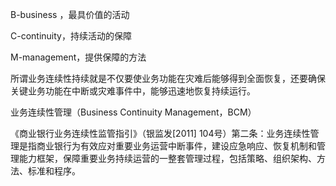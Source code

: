 B-business ，最具价值的活动

C-continuity，持续活动的保障

M-management，提供保障的方法

所谓业务连续性持续就是不仅要使业务功能在灾难后能够得到全面恢复，还要确保关键业务功能在中断或灾难事件中，能够迅速地恢复持续运行。

业务连续性管理（Business Continuity Management，BCM）

《商业银行业务连续性监管指引》（银监发\[2011\] 104号）第二条：业务连续性管理是指商业银行为有效应对重要业务运营中断事件，建设应急响应、恢复机制和管理能力框架，保障重要业务持续运营的一整套管理过程，包括策略、组织架构、方法、标准和程序。



